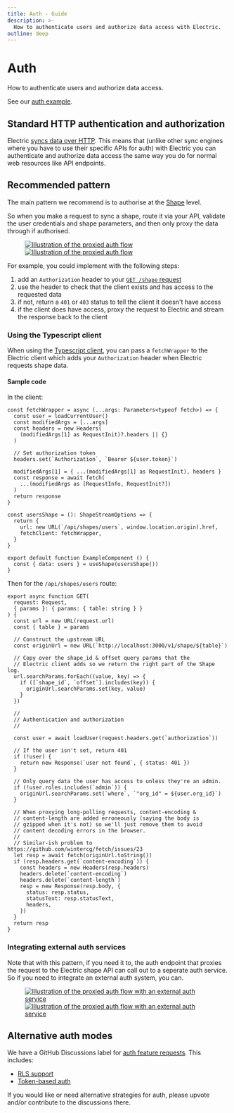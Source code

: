 ```yaml
---
title: Auth - Guide
description: >-
  How to authenticate users and authorize data access with Electric.
outline: deep
---
```


# Auth

How to authenticate users and authorize data access.

See our [auth example](https://github.com/electric-sql/electric/tree/main/examples/auth).

## Standard HTTP authentication and authorization

Electric [syncs data over HTTP](/docs/api/http). This means that (unlike other sync engines where you have to use their specific APIs for auth) with Electric you can authenticate and authorize data access the same way you do for normal web resources like API endpoints.

## Recommended pattern

The main pattern we recommend is to authorise at the [Shape](/docs/guides/shapes) level.

So when you make a request to sync a shape, route it via your API, validate the user credentials and shape parameters, and then only proxy the data through if authorised.

<figure>
  <a href="/img/guides/auth/proxy-flow.jpg">
    <img src="/img/guides/auth/proxy-flow.png" class="hidden-sm"
        alt="Illustration of the proxied auth flow"
    />
    <img src="/img/guides/auth/proxy-flow.sm.png" class="block-sm"
        alt="Illustration of the proxied auth flow"
    />
  </a>
</figure>

For example, you could implement with the following steps:

1. add an `Authorization` header to your [`GET /shape` request](/docs/api/http#syncing-shapes)
2. use the header to check that the client exists and has access to the requested data
3. if not, return a `401` or `403` status to tell the client it doesn't have access
4. if the client does have access, proxy the request to Electric and stream the response back to the client

### Using the Typescript client

When using the [Typescript client](/docs/api/clients/typescript), you can pass a `fetchWrapper` to the Electric client which adds your `Authorization` header when Electric requests shape data.

#### Sample code

In the client:

```tsx
const fetchWrapper = async (...args: Parameters<typeof fetch>) => {
  const user = loadCurrentUser()
  const modifiedArgs = [...args]
  const headers = new Headers(
    (modifiedArgs[1] as RequestInit)?.headers || {}
  )

  // Set authorization token
  headers.set(`Authorization`, `Bearer ${user.token}`)

  modifiedArgs[1] = { ...(modifiedArgs[1] as RequestInit), headers }
  const response = await fetch(
    ...(modifiedArgs as [RequestInfo, RequestInit?])
  )
  return response
}

const usersShape = (): ShapeStreamOptions => {
  return {
    url: new URL(`/api/shapes/users`, window.location.origin).href,
    fetchClient: fetchWrapper,
  }
}

export default function ExampleComponent () {
  const { data: users } = useShape(usersShape())
}
```

Then for the `/api/shapes/users` route:

```tsx
export async function GET(
  request: Request,
  { params }: { params: { table: string } }
) {
  const url = new URL(request.url)
  const { table } = params

  // Construct the upstream URL
  const originUrl = new URL(`http://localhost:3000/v1/shape/${table}`)

  // Copy over the shape_id & offset query params that the
  // Electric client adds so we return the right part of the Shape log.
  url.searchParams.forEach((value, key) => {
    if ([`shape_id`, `offset`].includes(key)) {
      originUrl.searchParams.set(key, value)
    }
  })

  //
  // Authentication and authorization
  //

  const user = await loadUser(request.headers.get(`authorization`))

  // If the user isn't set, return 401
  if (!user) {
    return new Response(`user not found`, { status: 401 })
  }

  // Only query data the user has access to unless they're an admin.
  if (!user.roles.includes(`admin`)) {
    originUrl.searchParams.set(`where`, `"org_id" = ${user.org_id}`)
  }

  // When proxying long-polling requests, content-encoding &
  // content-length are added erroneously (saying the body is
  // gzipped when it's not) so we'll just remove them to avoid
  // content decoding errors in the browser.
  //
  // Similar-ish problem to https://github.com/wintercg/fetch/issues/23
  let resp = await fetch(originUrl.toString())
  if (resp.headers.get(`content-encoding`)) {
    const headers = new Headers(resp.headers)
    headers.delete(`content-encoding`)
    headers.delete(`content-length`)
    resp = new Response(resp.body, {
      status: resp.status,
      statusText: resp.statusText,
      headers,
    })
  }
  return resp
}
```

### Integrating external auth services

Note that with this pattern, if you need it to, the auth endpoint that proxies the request to the Electric shape API can call out to a seperate auth service. So if you need to integrate an external auth system, you can.

<figure>
  <a href="/img/guides/auth/external-auth-service.jpg">
    <img src="/img/guides/auth/external-auth-service.png" class="hidden-sm"
        alt="Illustration of the proxied auth flow with an external auth service"
    />
    <img src="/img/guides/auth/external-auth-service.sm.png" class="block-sm"
        alt="Illustration of the proxied auth flow with an external auth service"
    />
  </a>
</figure>

## Alternative auth modes

We have a GitHub Discussions label for [auth feature requests](https://github.com/electric-sql/electric/discussions?discussions_q=label%3Aauth). This includes:

- [RLS support](https://github.com/electric-sql/electric/discussions/1587)
- [Token-based auth](https://github.com/electric-sql/electric/discussions/1674)

If you would like or need alternative strategies for auth, please upvote and/or contribute to the discussions there.
